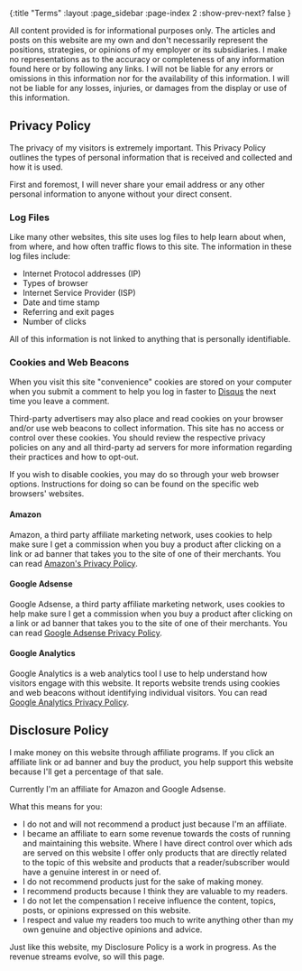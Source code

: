 {:title "Terms"
 :layout :page_sidebar
 :page-index 2
 :show-prev-next? false
}

 All content provided is for informational purposes only. The articles and posts on this website are my own and don't necessarily represent the positions, strategies, or opinions of my employer or its subsidiaries. I make no representations as to the accuracy or completeness of any information found here or by following any links. I will not be liable for any errors or omissions in this information nor for the availability of this information. I will not be liable for any losses, injuries, or damages from the display or use of this information.

 ## Privacy Policy

 The privacy of my visitors is extremely important. This Privacy Policy outlines the types of personal information that is received and collected and how it is used.

 First and foremost, I will never share your email address or any other personal information to anyone without your direct consent.

 ### Log Files

 Like many other websites, this site uses log files to help learn about when, from where, and how often traffic flows to this site. The information in these log files include:

 * Internet Protocol addresses (IP)
 * Types of browser
 * Internet Service Provider (ISP)
 * Date and time stamp
 * Referring and exit pages
 * Number of clicks

 All of this information is not linked to anything that is personally identifiable.

 ### Cookies and Web Beacons

 When you visit this site "convenience" cookies are stored on your computer when you submit a comment to help you log in faster to [Disqus](http://disqus.com) the next time you leave a comment.

 Third-party advertisers may also place and read cookies on your browser and/or use web beacons to collect information. This site has no access or control over these cookies. You should review the respective privacy policies on any and all third-party ad servers for more information regarding their practices and how to opt-out.

 If you wish to disable cookies, you may do so through your web browser options. Instructions for doing so can be found on the specific web browsers' websites.

 #### Amazon

 Amazon, a third party affiliate marketing network, uses cookies to help make sure I get a commission when you buy a product after clicking on a link or ad banner that takes you to the site of one of their merchants. You can read [Amazon's Privacy Policy](http://www.amazon.com/gp/help/customer/display.html?nodeId=468496).

 #### Google Adsense

 Google Adsense, a third party affiliate marketing network, uses cookies to help make sure I get a commission when you buy a product after clicking on a link or ad banner that takes you to the site of one of their merchants. You can read [Google Adsense Privacy Policy](http://support.google.com/adsense/bin/answer.py?hl=en&answer=48182).

 #### Google Analytics

 Google Analytics is a web analytics tool I use to help understand how visitors engage with this website. It reports website trends using cookies and web beacons without identifying individual visitors. You can read [Google Analytics Privacy Policy](http://www.google.com/analytics/learn/privacy.html).

 ## Disclosure Policy

 I make money on this website through affiliate programs. If you click an affiliate link or ad banner and buy the product, you help support this website because I'll get a percentage of that sale.

 Currently I'm an affiliate for Amazon and Google Adsense.

 What this means for you:

 * I do not and will not recommend a product just because I'm an affiliate.
 * I became an affiliate to earn some revenue towards the costs of running and maintaining this website. Where I have direct control over which ads are served on this website I offer only products that are directly related to the topic of this website and products that a reader/subscriber would have a genuine interest in or need of.
 * I do not recommend products just for the sake of making money.
 * I recommend products because I think they are valuable to my readers.
 * I do not let the compensation I receive influence the content, topics, posts, or opinions expressed on this website.
 * I respect and value my readers too much to write anything other than my own genuine and objective opinions and advice.

 Just like this website, my Disclosure Policy is a work in progress. As the revenue streams evolve, so will this page.
